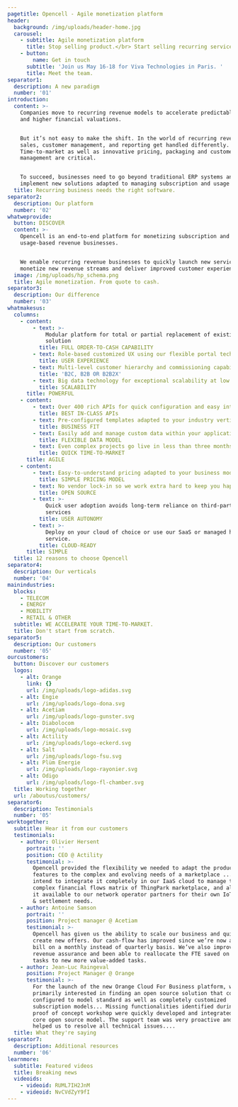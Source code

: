 ```yaml
---
pagetitle: Opencell - Agile monetization platform
header:
  background: /img/uploads/header-home.jpg
  carousel:
    - subtitle: Agile monetization platform
      title: Stop selling product.</br> Start selling recurring services.
    - button:
        name: Get in touch
      subtitle: 'Join us May 16-18 for Viva Technologies in Paris. '
      title: Meet the team.
separator1:
  description: A new paradigm
  number: '01'
introduction:
  content: >-
    Companies move to recurring revenue models to accelerate predictable growth
    and higher financial valuations.


    But it’s not easy to make the shift. In the world of recurring revenue,
    sales, customer management, and reporting get handled differently.
    Time-to-market as well as innovative pricing, packaging and customer
    management are critical.


    To succeed, businesses need to go beyond traditional ERP systems and
    implement new solutions adapted to managing subscription and usage revenue.
  title: Recurring business needs the right software.
separator2:
  description: Our platform
  number: '02'
whatweprovide:
  button: DISCOVER
  content: >-
    Opencell is an end-to-end platform for monetizing subscription and
    usage-based revenue businesses.


    We enable recurring revenue businesses to quickly launch new services, to
    monetize new revenue streams and deliver improved customer experiences.
  image: /img/uploads/hp_schema.png
  title: Agile monetization. From quote to cash.
separator3:
  description: Our difference
  number: '03'
whatmakesus:
  columns:
    - content:
        - text: >-
            Modular platform for total or partial replacement of existing
            solution
          title: FULL ORDER-TO-CASH CAPABILITY
        - text: Role-based customized UX using our flexible portal technology
          title: USER EXPERIENCE
        - text: Multi-level customer hierarchy and commissioning capability
          title: 'B2C, B2B OR B2B2X'
        - text: Big data technology for exceptional scalability at low cost
          title: SCALABILITY
      title: POWERFUL
    - content:
        - text: Over 400 rich APIs for quick configuration and easy integration
          title: BEST IN-CLASS APIs
        - text: Pre-configured templates adapted to your industry vertical
          title: BUSINESS FIT
        - text: Easily add and manage custom data within your application
          title: FLEXIBLE DATA MODEL
        - text: Even complex projects go live in less than three months
          title: QUICK TIME-TO-MARKET
      title: AGILE
    - content:
        - text: Easy-to-understand pricing adapted to your business model
          title: SIMPLE PRICING MODEL
        - text: No vendor lock-in so we work extra hard to keep you happy
          title: OPEN SOURCE
        - text: >-
            Quick user adoption avoids long-term reliance on third-party
            services
          title: USER AUTONOMY
        - text: >-
            Deploy on your cloud of choice or use our SaaS or managed hosting
            service.
          title: CLOUD-READY
      title: SIMPLE
  title: 12 reasons to choose Opencell
separator4:
  description: Our verticals
  number: '04'
mainindustries:
  blocks:
    - TELECOM
    - ENERGY
    - MOBILITY
    - RETAIL & OTHER
  subtitle: WE ACCELERATE YOUR TIME-TO-MARKET.
  title: Don't start from scratch.
separator5:
  description: Our customers
  number: '05'
ourcustomers:
  button: Discover our customers
  logos:
    - alt: Orange
      link: {}
      url: /img/uploads/logo-adidas.svg
    - alt: Engie
      url: /img/uploads/logo-dona.svg
    - alt: Acetiam
      url: /img/uploads/logo-gunster.svg
    - alt: Diabolocom
      url: /img/uploads/logo-mosaic.svg
    - alt: Actility
      url: /img/uploads/logo-eckerd.svg
    - alt: Salt
      url: /img/uploads/logo-fsu.svg
    - alt: Plüm Energie
      url: /img/uploads/logo-rayonier.svg
    - alt: Odigo
      url: /img/uploads/logo-fl-chamber.svg
  title: Working together
  url: /aboutus/customers/
separator6:
  description: Testimonials
  number: '05'
worktogether:
  subtitle: Hear it from our customers
  testimonials:
    - author: Olivier Hersent
      portrait: ''
      position: CEO @ Actility
      testimonial: >-
        Opencell provided the flexibility we needed to adapt the product billing
        features to the complex and evolving needs of a marketplace ... We
        intend to integrate it completely in our IaaS cloud to manage the
        complex financial flows matrix of ThingPark marketplace, and also make
        it available to our network operator partners for their own IoT billing
        & settlement needs.
    - author: Antoine Samson
      portrait: ''
      position: Project manager @ Acetiam
      testimonial: >-
        Opencell has given us the ability to scale our business and quickly
        create new offers. Our cash-flow has improved since we’re now able to
        bill on a monthly instead of quarterly basis. We’ve also improved our
        revenue assurance and been able to reallocate the FTE saved on billing
        tasks to new more value-added tasks.
    - author: Jean-Luc Raingeval
      position: Project Manager @ Orange
      testimonial: >-
        For the launch of the new Orange Cloud For Business platform, we were
        primarily interested in finding an open source solution that could be
        configured to model standard as well as completely customized
        subscription models... Missing functionalities identified during the
        proof of concept workshop were quickly developed and integrated into the
        core open source model. The support team was very proactive and quickly
        helped us to resolve all technical issues....
  title: What they're saying
separator7:
  description: Additional resources
  number: '06'
learnmore:
  subtitle: Featured videos
  title: Breaking news
  videoids:
    - videoid: RUML7IH2JnM
    - videoid: NvCVdZyY9fI
---
```


